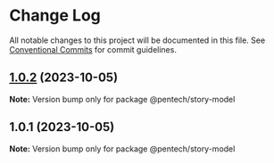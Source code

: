 # Change Log

All notable changes to this project will be documented in this file.
See [Conventional Commits](https://conventionalcommits.org) for commit guidelines.

## [1.0.2](https://github.com/nvqh01/pentech/compare/@pentech/story-model@1.0.1...@pentech/story-model@1.0.2) (2023-10-05)

**Note:** Version bump only for package @pentech/story-model

## 1.0.1 (2023-10-05)

**Note:** Version bump only for package @pentech/story-model
